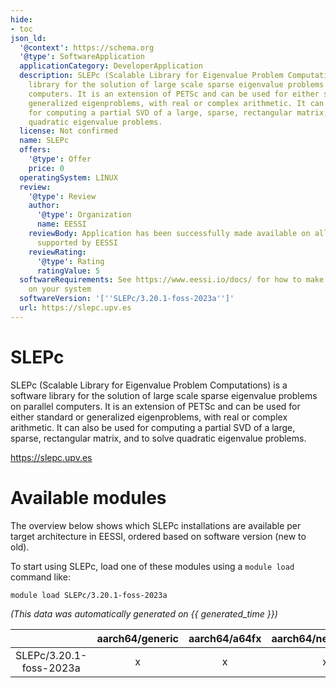```yaml
---
hide:
- toc
json_ld:
  '@context': https://schema.org
  '@type': SoftwareApplication
  applicationCategory: DeveloperApplication
  description: SLEPc (Scalable Library for Eigenvalue Problem Computations) is a software
    library for the solution of large scale sparse eigenvalue problems on parallel
    computers. It is an extension of PETSc and can be used for either standard or
    generalized eigenproblems, with real or complex arithmetic. It can also be used
    for computing a partial SVD of a large, sparse, rectangular matrix, and to solve
    quadratic eigenvalue problems.
  license: Not confirmed
  name: SLEPc
  offers:
    '@type': Offer
    price: 0
  operatingSystem: LINUX
  review:
    '@type': Review
    author:
      '@type': Organization
      name: EESSI
    reviewBody: Application has been successfully made available on all architectures
      supported by EESSI
    reviewRating:
      '@type': Rating
      ratingValue: 5
  softwareRequirements: See https://www.eessi.io/docs/ for how to make EESSI available
    on your system
  softwareVersion: '[''SLEPc/3.20.1-foss-2023a'']'
  url: https://slepc.upv.es
---
```


SLEPc
=====


SLEPc (Scalable Library for Eigenvalue Problem Computations) is a software library for the solution of large scale sparse eigenvalue problems on parallel computers. It is an extension of PETSc and can be used for either standard or generalized eigenproblems, with real or complex arithmetic. It can also be used for computing a partial SVD of a large, sparse, rectangular matrix, and to solve quadratic eigenvalue problems.

https://slepc.upv.es
# Available modules


The overview below shows which SLEPc installations are available per target architecture in EESSI, ordered based on software version (new to old).

To start using SLEPc, load one of these modules using a `module load` command like:

```shell
module load SLEPc/3.20.1-foss-2023a
```

*(This data was automatically generated on {{ generated_time }})*

| |aarch64/generic|aarch64/a64fx|aarch64/neoverse_n1|aarch64/neoverse_v1|aarch64/nvidia/grace|x86_64/generic|x86_64/amd/zen2|x86_64/amd/zen3|x86_64/amd/zen4|x86_64/intel/cascadelake|x86_64/intel/haswell|x86_64/intel/icelake|x86_64/intel/sapphirerapids|x86_64/intel/skylake_avx512|
| :---: | :---: | :---: | :---: | :---: | :---: | :---: | :---: | :---: | :---: | :---: | :---: | :---: | :---: | :---: |
|SLEPc/3.20.1-foss-2023a|x|x|x|x|x|x|x|x|x|x|x|x|x|x|
